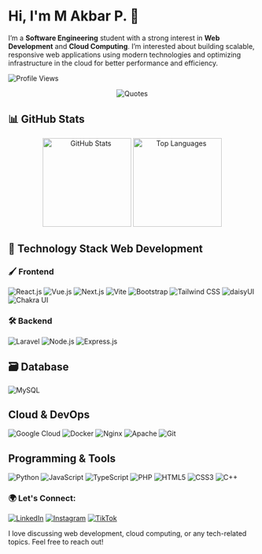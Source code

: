 
# Hi, I'm M Akbar P. 👋

I’m a **Software Engineering** student with a strong interest in **Web Development** and **Cloud Computing**. I’m interested about building scalable, responsive web applications using modern technologies and optimizing infrastructure in the cloud for better performance and efficiency.

![Profile Views](https://komarev.com/ghpvc/?username=James1Aurora&label=Profile%20views&color=blue&style=flat)  

<p align="center">
  <img src="https://quotes-github-readme.vercel.app/api?type=horizontal&theme=tokyonight" alt="Quotes" />
</p>

## 📊 GitHub Stats
<p align="center"> <img height="180em" src="https://github-readme-stats.vercel.app/api?username=James1Aurora&show_icons=true&theme=radical&include_all_commits=true&count_private=true" alt="GitHub Stats" /> <img height="180em" src="https://github-readme-stats.vercel.app/api/top-langs/?username=James1Aurora&layout=compact&theme=radical" alt="Top Languages" /> </p>


## 🚀 Technology Stack Web Development
### 🖌️ Frontend
<div> 
  <img src="https://img.shields.io/badge/react-%2361DAFB.svg?style=for-the-badge&logo=react&logoColor=black" alt="React.js" /> 
  <img src="https://img.shields.io/badge/vuejs-%2335495e.svg?style=for-the-badge&logo=vuedotjs&logoColor=%234FC08D" alt="Vue.js" /> 
  <img src="https://img.shields.io/badge/next.js-%23000000.svg?style=for-the-badge&logo=next.js&logoColor=white" alt="Next.js" />  
  <img src="https://img.shields.io/badge/vite-%623CE4.svg?style=for-the-badge&logo=vite&logoColor=white" alt="Vite" /> 
  <img src="https://img.shields.io/badge/bootstrap-%23563D7C.svg?style=for-the-badge&logo=bootstrap&logoColor=white" alt="Bootstrap" /> 
  <img src="https://img.shields.io/badge/tailwindcss-%2338B2AC.svg?style=for-the-badge&logo=tailwind-css&logoColor=white" alt="Tailwind CSS" />
  <img src="https://img.shields.io/badge/daisyUI-%235A0EF8.svg?style=for-the-badge&logo=daisyui&logoColor=white" alt="daisyUI" />
  <img src="https://img.shields.io/badge/chakra_ui-%23319795.svg?style=for-the-badge&logo=chakra-ui&logoColor=white" alt="Chakra UI" /> </div>
</div>


### 🛠️ Backend
<div>
  <img src="https://img.shields.io/badge/laravel-%23FF2D20.svg?style=for-the-badge&logo=laravel&logoColor=white" alt="Laravel" />
  <img src="https://img.shields.io/badge/node.js-6DA55F?style=for-the-badge&logo=node.js&logoColor=white" alt="Node.js" />
  <img src="https://img.shields.io/badge/express.js-%23404d59.svg?style=for-the-badge&logo=express&logoColor=%2361DAFB" alt="Express.js" />
</div>

## 🗃️ Database
<div> <img src="https://img.shields.io/badge/mysql-%2300f.svg?style=for-the-badge&logo=mysql&logoColor=white" alt="MySQL" /> </div>

## Cloud & DevOps
<div> <img src="https://img.shields.io/badge/google%20cloud-%234285F4.svg?style=for-the-badge&logo=google-cloud&logoColor=white" alt="Google Cloud" /> <img src="https://img.shields.io/badge/docker-%232496ED.svg?style=for-the-badge&logo=docker&logoColor=white" alt="Docker" /> <img src="https://img.shields.io/badge/nginx-%23009639.svg?style=for-the-badge&logo=nginx&logoColor=white" alt="Nginx" /> <img src="https://img.shields.io/badge/apache-%23D42029.svg?style=for-the-badge&logo=apache&logoColor=white" alt="Apache" />  <img src="https://img.shields.io/badge/git-%23F05033.svg?style=for-the-badge&logo=git&logoColor=white" alt="Git" />  </div>


## Programming & Tools
<div> <img src="https://img.shields.io/badge/python-%233776AB.svg?style=for-the-badge&logo=python&logoColor=white" alt="Python" /> <img src="https://img.shields.io/badge/javascript-%23323330.svg?style=for-the-badge&logo=javascript&logoColor=%23F7DF1E" alt="JavaScript" /> <img src="https://img.shields.io/badge/typescript-%233178C6.svg?style=for-the-badge&logo=typescript&logoColor=white" alt="TypeScript" /> <img src="https://img.shields.io/badge/php-%23777BB4.svg?style=for-the-badge&logo=php&logoColor=white" alt="PHP" /> <img src="https://img.shields.io/badge/html5-%23E34F26.svg?style=for-the-badge&logo=html5&logoColor=white" alt="HTML5" /> <img src="https://img.shields.io/badge/css3-%231572B6.svg?style=for-the-badge&logo=css3&logoColor=white" alt="CSS3" /> <img src="https://img.shields.io/badge/c++-%2300599C.svg?style=for-the-badge&logo=c%2B%2B&logoColor=white" alt="C++" /> </div>


### 🌍 Let's Connect:
[![LinkedIn](https://img.shields.io/badge/LinkedIn-%230A66C2.svg?style=for-the-badge&logo=linkedin&logoColor=white)](https://www.linkedin.com/in/akbareup/)
[![Instagram](https://img.shields.io/badge/Instagram-%23E4405F.svg?style=for-the-badge&logo=instagram&logoColor=white)](https://www.instagram.com/akbar1_p/)
[![TikTok](https://img.shields.io/badge/TikTok-%23EE1D52.svg?style=for-the-badge&logo=tiktok&logoColor=white)](https://www.tiktok.com/@james_aurora)

I love discussing web development, cloud computing, or any tech-related topics. Feel free to reach out!




